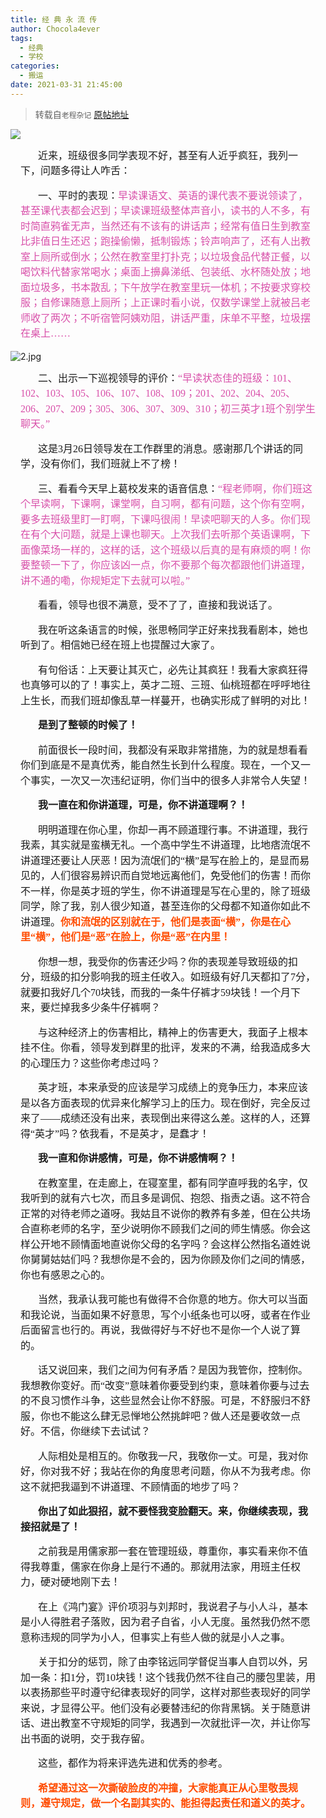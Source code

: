```yaml
---
title: 经 典 永 流 传
author: Chocola4ever
tags:
  - 经典
  - 学校
categories:
  - 搬运
date: 2021-03-31 21:45:00
---
```

> 转载自`老程杂记` [原帖地址](https://mp.weixin.qq.com/s?__biz=MjM5NTQ3NTgxNA==&mid=2247485023&idx=1&sn=fd0751f788863b480ca50c3522564dda&chksm=a6f6be5691813740b258a0c3fa6271b2dcef62a8d6e3561d944b2eba425a84296b2b7e9ffe46&mpshare=1&scene=23&srcid=0331juhOTuW12IaqniLEhxD2&sharer_sharetime=1617197699945&sharer_shareid=adbe17a5f825d3464e967f62af78db5e#rd)

![](https://image.kysic.com.cn/f9e98a441a4fe5879bb205c5ad04d2df/b5e2035430b4d.png)

<div class="rich_media_content " id="js_content" style="visibility: visible;">
    <p style="text-indent: 28px;margin: 15px 16px;line-height: 1.75em;"><span style="font-family: 楷体;font-size: 16px;">近来，班级很多同学表现不好，甚至有人近乎疯狂，我列一下，问题多得让人咋舌：</span></p><p style="text-indent: 28px;margin: 15px 16px;line-height: 1.75em;"><span style="font-family: 楷体;font-size: 16px;">一、平时的表现：</span><span style="color: rgb(216, 79, 169);font-family: 楷体;font-size: 16px;">早读课语文、英语的课代表不要说领读了，甚至课代表都会迟到；早读课班级整体声音小，读书的人不多，有时简直鸦雀无声，当然还有不该有的讲话声；经常有值日生到教室比非值日生还迟；跑操偷懒，抵制锻炼；铃声响声了，还有人出教室上厕所或倒水；公然在教室里打扑克；以垃圾食品代替正餐，以喝饮料代替家常喝水；桌面上擤鼻涕纸、包装纸、水杯随处放；地面垃圾多，书本散乱；下午放学在教室里玩一体机；不按要求穿校服；自修课随意上厕所；上正课时看小说，仅数学课堂上就被吕老师收了两次；不听宿管阿姨劝阻，讲话严重，床单不平整，垃圾摆在桌上……</span></p>
<img src="https://image.kysic.com.cn/20c00c33ee450c8583819dff1407b2b3/380642fed555b.jpg" alt="2.jpg" title="2.jpg" />
<p style="text-indent: 28px;margin: 15px 16px;line-height: 1.75em;"><span style="font-family: 楷体;font-size: 16px;">二、出示一下巡视领导的评价：</span><span style="font-family: 楷体;font-size: 16px;color: rgb(216, 79, 169);">“早读状态佳的班级：101、102、103、105、106、107、108、109；201、202、204、205、206、207、209；305、306、307、309、310；初三英才1班个别学生聊天。”</span></p><p style="text-indent: 28px;margin: 15px 16px;line-height: 1.75em;"><span style="font-family: 楷体;font-size: 16px;">这是3月26日领导发在工作群里的消息。</span><span style="font-family: 楷体;font-size: 16px;">感谢那几个讲话的同学，没有你们，我们班就上不了榜！</span></p><p style="text-indent: 28px;margin: 15px 16px;line-height: 1.75em;"><span style="font-family: 楷体;font-size: 16px;">三、看看今天早上葛校发来的语音信息：</span><span style="font-family: 楷体;font-size: 16px;color: rgb(216, 79, 169);">“程老师啊，你们班这个早读啊，下课啊，课堂啊，自习啊，都有问题，这个你有空啊，要多去班级里盯一盯啊，下课吗很闹！早读吧聊天的人多。你们现在有个大问题，就是上课也聊天。上次我们去听那个英语课啊，下面像菜场一样的，这样的话，这个班级以后真的是有麻烦的啊！你要整顿一下了，你应该凶一点，你不要那个每次都跟他们讲道理，讲不通的嘞，你规矩定下去就可以啦。”</span></p><p style="text-indent: 28px;margin: 15px 16px;line-height: 1.75em;"><span style="font-family: 楷体;font-size: 16px;">看看，领导也很不满意，受不了了，直接和我说话了。</span></p><p style="text-indent: 28px;margin: 15px 16px;line-height: 1.75em;"><span style="font-family: 楷体;font-size: 16px;">我在听这条语言的时候，张思畅同学正好来找我看剧本，她也听到了。相信她已经在班上也提醒过大家了。</span></p><p style="text-indent: 28px;margin: 15px 16px;line-height: 1.75em;"><span style="font-family: 楷体;font-size: 16px;">有句俗话：上天要让其灭亡，必先让其疯狂！</span><span style="font-family: 楷体;font-size: 16px;">我看大家疯狂得也真够可以的了！</span><span style="font-family: 楷体;font-size: 16px;">事实上，英才二班、三班、仙桃班都在呼呼地往上生长，而我们班却像乱草一样蔓开，也确实形成了鲜明的对比！</span></p><p style="text-indent: 28px;margin: 15px 16px;line-height: 1.75em;"><span style="font-family: 楷体;font-size: 16px;"></span><strong><span style="font-family: 楷体;font-size: 16px;">是到了整顿的时候了！</span></strong><span style="font-family: 楷体;font-size: 16px;"></span></p><p style="text-indent: 28px;margin: 15px 16px;line-height: 1.75em;"><span style="font-family: 楷体;font-size: 16px;">前面很长一段时间，我都没有采取非常措施，为的就是想看看你们到底是不是真优秀，能自然生长到什么程度。现在，一个又一个事实，一次又一次违纪证明，你们当中的很多人非常令人失望！</span></p><p style="text-indent: 28px;margin: 15px 16px;line-height: 1.75em;"><strong><span style="font-family: 楷体;font-size: 16px;">我一直在和你讲道理，可是，你不讲道理啊？！</span></strong><span style="font-family: 楷体;font-size: 16px;"></span></p><p style="text-indent: 28px;margin: 15px 16px;line-height: 1.75em;"><span style="font-family: 楷体;font-size: 16px;">明明道理在你心里，你却一再不顾道理行事。不讲道理，我行我素，其实就是蛮横无礼。一个高中学生不讲道理，比地痞流氓不讲道理还要让人厌恶！因为流氓们的“横”是写在脸上的，是显而易见的，人们很容易辨识而自觉地远离他们，免受他们的伤害！而你不一样，你是英才班的学生，你不讲道理是写在心里的，除了班级同学，除了我，别人很少知道，甚至连你的父母都不知道你如此不讲道理。</span><strong><span style="font-family: 楷体;font-size: 16px;color: rgb(255, 76, 0);">你和流氓的区别就在于，他们是表面“横”，你是在心里“横”，他们是“恶”在脸上，你是“恶”在内里！</span></strong><span style="font-family: 楷体;font-size: 16px;color: rgb(255, 76, 0);"></span></p><p style="text-indent: 28px;margin: 15px 16px;line-height: 1.75em;"><span style="font-family: 楷体;font-size: 16px;">你想一想，我受你的伤害还少吗？你的表现差导致班级的扣分，班级的扣分影响我的班主任收入。如班级有好几天都扣了7分，就要扣我好几个70块钱，而我的一条牛仔裤才59块钱！一个月下来，要烂掉我多少条牛仔裤啊？</span></p><p style="text-indent: 28px;margin: 15px 16px;line-height: 1.75em;"><span style="font-family: 楷体;font-size: 16px;">与这种经济上的伤害相比，精神上的伤害更大，我面子上根本挂不住。你看，领导发到群里的批评，发来的不满，给我造成多大的心理压力？这些你考虑过吗？</span></p><p style="text-indent: 28px;margin: 15px 16px;line-height: 1.75em;"><span style="font-family: 楷体;font-size: 16px;">英才班，本来承受的应该是学习成绩上的竞争压力，本来应该是以各方面表现的优异来化解学习上的压力。现在倒好，完全反过来了——成绩还没有出来，表现倒出来得这么差。这样的人，还算得“英才”吗？依我看，不是英才，是蠢才！</span></p><p style="text-indent: 28px;margin: 15px 16px;line-height: 1.75em;"><strong><span style="font-family: 楷体;font-size: 16px;">我一直和你讲感情，可是，你不讲感情啊？！</span></strong><span style="font-family: 楷体;font-size: 16px;"></span></p><p style="text-indent: 28px;margin: 15px 16px;line-height: 1.75em;"><span style="font-family: 楷体;font-size: 16px;">在教室里，在走廊上，在寝室里，都有同学直呼我的名字，仅我听到的就有六七次，而且多是调侃、抱怨、指责之语。这不符合正常的对待老师之道呀。我姑且不说你的教养有多差，但在公共场合直称老师的名字，至少说明你不顾我们之间的师生情感。你会这样公开地不顾情面地直说你父母的名字吗？会这样公然指名道姓说你舅舅姑姑们吗？我想你是不会的，因为你顾及你们之间的情感，你也有感恩之心的。</span></p><p style="text-indent: 28px;margin: 15px 16px;line-height: 1.75em;"><span style="font-family: 楷体;font-size: 16px;">当然，我承认我可能也有做得不合你意的地方。</span><span style="font-family: 楷体;font-size: 16px;">你大可以当面和我论说，当面如果不好意思，写个小纸条也可以呀，或者在作业后面留言也行的。</span><span style="font-family: 楷体;font-size: 16px;">再说，</span><span style="font-family: 楷体;font-size: 16px;">我</span><span style="font-family: 楷体;font-size: 16px;">做得好与不好也</span><span style="font-family: 楷体;font-size: 16px;">不是你一个人说了算的</span><span style="font-family: 楷体;font-size: 16px;">。</span></p><p style="text-indent: 28px;margin: 15px 16px;line-height: 1.75em;"><span style="font-family: 楷体;font-size: 16px;">话又说回来，我们之间为何有矛盾？是因为我管你，控制你。我想教你变好。而“改变”意味着你要受到约束，意味着你要与过去的不良习惯作斗争，这些显然会让你不舒服。可是，不舒服归不舒服，你也不能这么肆无忌惮地公然挑衅吧？做人还是要收敛一点好。不信，你继续下去试试？</span></p><p style="text-indent: 28px;margin: 15px 16px;line-height: 1.75em;"><span style="font-family: 楷体;font-size: 16px;">人际相处是相互的。你敬我一尺，我敬你一丈。可是，我对你好，你对我不好；我站在你的角度思考问题，你从不为我考虑。你这不就把我逼到不讲道理、不顾情面的地步了吗？</span></p><p style="text-indent: 28px;margin: 15px 16px;line-height: 1.75em;"><span style="font-family: 楷体;font-size: 16px;"><strong>你出了如此狠招，就不要怪我变脸翻天。来，你继续表现，我接招就是了！</strong></span></p><p style="text-indent: 28px;margin: 15px 16px;line-height: 1.75em;"><span style="font-family: 楷体;font-size: 16px;">之前我是用儒家那一套在管理班级，尊重你，事实看来你不值得我尊重，儒家在你身上是行不通的。那就用法家，用班主任权力，硬对硬地刚下去！</span></p><p style="text-indent: 28px;margin: 15px 16px;line-height: 1.75em;"><span style="font-family: 楷体;font-size: 16px;">在上《鸿门宴》评价项羽与刘邦时，我说君子与小人斗，基本是小人得胜君子落败，因为君子自省，小人无度。虽然我仍然不愿意称违规的同学为小人，但事实上有些人做的就是小人之事。</span></p><p style="text-indent: 28px;margin: 15px 16px;line-height: 1.75em;"><span style="font-family: 楷体;font-size: 16px;">关于扣分的惩罚，除了由李铭远同学督促当事人自罚以外，另加一条：扣1分，罚10块钱！这个钱我仍然不往自己的腰包里装，用以表扬那些平时遵守纪律表现好的同学，这样对那些表现好的同学来说，才显得公平。他们没有必要替违纪的你背黑锅。关于随意讲话、进出教室不守规矩的同学，我遇到一次就批评一次，并让你写出书面的说明，交于我存留。</span></p><p style="text-indent: 28px;margin: 15px 16px;line-height: 1.75em;"><span style="font-family: 楷体;font-size: 16px;">这些，都作为将来评选先进和优秀的参考。</span></p><p style="text-indent: 28px;margin: 15px 16px;line-height: 1.75em;"><span style="color: rgb(255, 76, 0);"><strong><span style="font-family: 楷体;font-size: 16px;">希望通过这一次撕破脸</span></strong></span><strong><span style="color: rgb(255, 76, 0);"><span style="color: rgb(255, 76, 0);font-family: 楷体;font-size: 16px;">皮的冲撞，</span><span style="color: rgb(255, 76, 0);font-family: 楷体;font-size: 16px;">大家能真正从心里敬畏规则，遵守规定，做一个名副其实的、能担得起责任和道义的英才。</span></span></strong></p>
                </div>